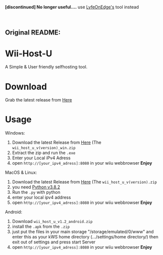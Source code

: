 <b>[discontinued] No longer useful....</b>  use [LyfeOnEdge's](https://github.com/LyfeOnEdge/appstore-workbench) tool instead
<br>
<br>
<br>

## Original README:

# Wii-Host-U
A Simple & User friendly selfhosting tool.

# Download
Grab the latest release from [Here](https://github.com/CrafterPika/Wii-Host-U/releases/latest)

# Usage
Windows:
1. Download the latest Release from [Here](https://github.com/CrafterPika/Wii-Host-U/releases/latest) (The <code>wii_host_u_v(version)_win.zip</code>
2. Extract the zip and run the <code>.exe</code>
3. Enter your Local iPv4 Adress
4. open <code>http://[your_ipv4_adress]:8080</code> in your wiiu webbrowser
<b>Enjoy</b>

MacOS & Linux:
1. Download the latest Release from [Here](https://github.com/CrafterPika/Wii-Host-U/releases/latest) (The <code>wii_host_u_v(version).zip</code>
2. you need [Python v3.8.2](https://www.python.org/downloads/release/python-382/)
3. Run the <code>.py</code> with python
4. enter your local ipv4 address
5. open <code>http://[your_ipv4_adress]:8080</code> in your wiiu webbrowser
<b>Enjoy</b>

Android:
1. Download <code>wii_host_u_v1.2_android.zip</code>
2. install the <code>.apk</code> from the <code>.zip</code>
3. just put the files in your main storage "/storage/emulated/0/www" and enter this as your kWS home directory (.../settings/home directory/) then exit out of settings and press start Server
4. open <code>http://[your_ipv4_adress]:8080</code> in your wiiu webbrowser
<b>Enjoy</b>
